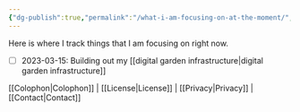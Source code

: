 ```yaml
---
{"dg-publish":true,"permalink":"/what-i-am-focusing-on-at-the-moment/","created":"2023-03-15T00:35:57.539-04:00","updated":"2023-03-25T10:33:18.821-04:00"}
---
```


Here is where I track things that I am focusing on right now.

- [ ] 2023-03-15: Building out my [[digital garden infrastructure\|digital garden infrastructure]]


<div class="transclusion internal-embed is-loaded"><div class="markdown-embed">



[[Colophon\|Colophon]] | [[License\|License]] | [[Privacy\|Privacy]] | [[Contact\|Contact]]

</div></div>
